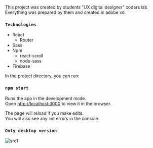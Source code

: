 This project was created by students "UX digital designer" coders lab. Everything was prepared by them and created in adobe xd.

### `Technologies`

* React
  * Router
* Sass
* Npm
   * react-scroll
   * node-sass
* Firebase

In the project directory, you can run:

### `npm start`

Runs the app in the development mode.<br />
Open [http://localhost:3000](http://localhost:3000) to view it in the browser.

The page will reload if you make edits.<br />
You will also see any lint errors in the console.

### `Only desktop version`

![src1](https://user-images.githubusercontent.com/66370279/93616080-8a7c3400-f9d4-11ea-86aa-03457971cf2a.jpg)
